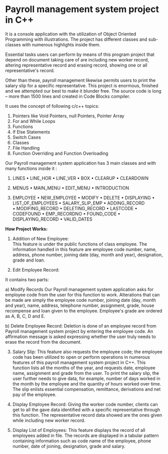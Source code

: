 # Payroll management system project in C++
It is a console application with the utilization of Object Oriented Programming with illustrations. The project has different classes and sub-classes with numerous highlights inside them.

Essential tasks users can perform by means of this program project that depend on document taking care of are including new worker record, altering representative record and erasing record, showing one or all representative's record. 

Other than these, payroll management likewise permits users to print the salary slip for a specific representative. This project is enormous, finished and we attempted our best to make it blunder free. The source code is long – more than 1500 lines and created in Code Blocks compiler.

It uses the concept of following c/c++ topics:

1) Pointers like Void Pointers, null Pointers, Pointer Array
2)	For and While Loops
3)	Functions
4)	If Else Statements
5)	Switch Cases
6)	Classes
7)	File Handling
8)	Function Overriding and Function Overloading

Our Payroll management system application has 3 main classes and with many functions inside it :

1)	LINES
•	LINE_HOR
•	LINE_VER
•	BOX
•	CLEARUP
•	CLEARDOWN

2)	MENUS
•	MAIN_MENU
•	EDIT_MENU
•	INTRODUCTION

3)	EMPLOYEE
•	NEW_EMPLOYEE
•	MODIFY
•	DELETE
•	DISPLAYING
•	LIST_OF_EMPLOYEES
•	SALARY_SLIP_EMP
•	ADDING_RECORD   
•	MODIFING_RECORD
•	DELETING_RECORD
•	LASTCODE
•	CODEFOUND
•	EMP_RECORDNO
•	FOUND_CODE
•	DISPLAYING_RECORD
•	VALID_DATES

**How Project Works:**

1)	Addition of New Employee:  
 This feature is under the public functions of class employee. The information handled in this feature are employee code number, name, address, phone number, joining date (day, month and year), designation, grade and loan.

2)	Edit Employee Record: 

It contains two parts:

 a)	Modify Records
   Our Payroll management system application asks for employee code from the user for this function to work. Alterations that can be made are simply the employee code number,     joining date (day, month and year), name, address, telephone number, assignment, grade, house recompense and loan given to the employee. Employee's grade are ordered as A, B,   C, D and E.

 b)	Delete Employee Record: 
   Deletion is done of an employee record from Payroll management system project by entering the employee code. An affirmation message is asked expressing whether the user truly   needs to erase the record from the document.

3)	Salary Slip:
  This feature also requests the employee code; the employee code has been utilized to open or perform operations in numerous features of this payroll management system project in C++. This function lists all the months of the year, and requests date, employee name, assignment and grade from the user. To print the salary slip, the user further needs to give data, for example, number of days worked in the month by the employee and the quantity of hours worked over time. The slip enlists essential compensation, remittance, derivations and net pay of the employee.

4)	Display Employee Record:
 Giving the worker code number, clients can get to all the gave data identified with a specific representative through this function. The representative record data showed are the ones given while including new worker record.
 
5)	Display List of Employees:
  This feature displays the record of all employees added in file. The records are displayed in a tabular pattern containing information such as code name of the employee, phone number, date of joining, designation, grade and salary.


